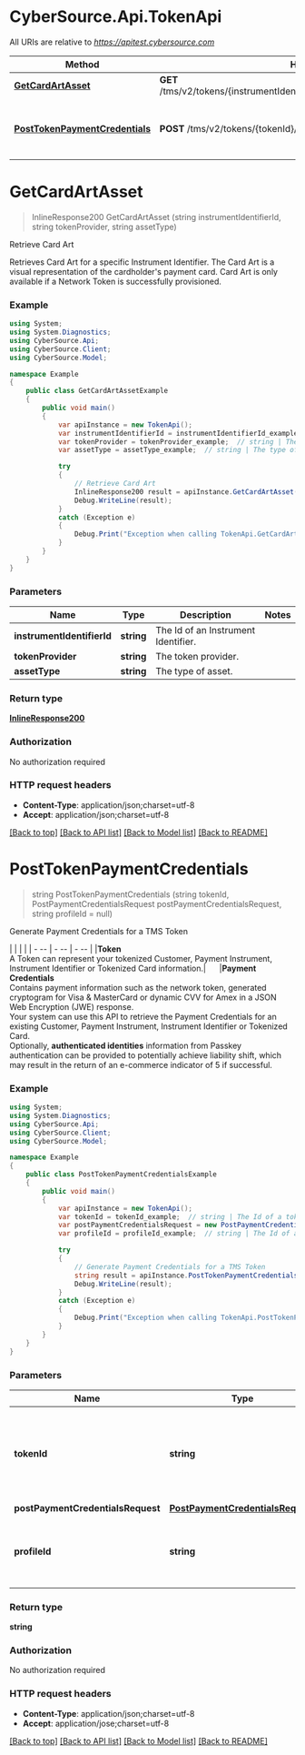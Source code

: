 # CyberSource.Api.TokenApi

All URIs are relative to *https://apitest.cybersource.com*

Method | HTTP request | Description
------------- | ------------- | -------------
[**GetCardArtAsset**](TokenApi.md#getcardartasset) | **GET** /tms/v2/tokens/{instrumentIdentifierId}/{tokenProvider}/assets/{assetType} | Retrieve Card Art
[**PostTokenPaymentCredentials**](TokenApi.md#posttokenpaymentcredentials) | **POST** /tms/v2/tokens/{tokenId}/payment-credentials | Generate Payment Credentials for a TMS Token


<a name="getcardartasset"></a>
# **GetCardArtAsset**
> InlineResponse200 GetCardArtAsset (string instrumentIdentifierId, string tokenProvider, string assetType)

Retrieve Card Art

Retrieves Card Art for a specific Instrument Identifier. The Card Art is a visual representation of the cardholder's payment card. Card Art is only available if a Network Token is successfully provisioned. 

### Example
```csharp
using System;
using System.Diagnostics;
using CyberSource.Api;
using CyberSource.Client;
using CyberSource.Model;

namespace Example
{
    public class GetCardArtAssetExample
    {
        public void main()
        {
            var apiInstance = new TokenApi();
            var instrumentIdentifierId = instrumentIdentifierId_example;  // string | The Id of an Instrument Identifier.
            var tokenProvider = tokenProvider_example;  // string | The token provider.
            var assetType = assetType_example;  // string | The type of asset.

            try
            {
                // Retrieve Card Art
                InlineResponse200 result = apiInstance.GetCardArtAsset(instrumentIdentifierId, tokenProvider, assetType);
                Debug.WriteLine(result);
            }
            catch (Exception e)
            {
                Debug.Print("Exception when calling TokenApi.GetCardArtAsset: " + e.Message );
            }
        }
    }
}
```

### Parameters

Name | Type | Description  | Notes
------------- | ------------- | ------------- | -------------
 **instrumentIdentifierId** | **string**| The Id of an Instrument Identifier. | 
 **tokenProvider** | **string**| The token provider. | 
 **assetType** | **string**| The type of asset. | 

### Return type

[**InlineResponse200**](InlineResponse200.md)

### Authorization

No authorization required

### HTTP request headers

 - **Content-Type**: application/json;charset=utf-8
 - **Accept**: application/json;charset=utf-8

[[Back to top]](#) [[Back to API list]](../README.md#documentation-for-api-endpoints) [[Back to Model list]](../README.md#documentation-for-models) [[Back to README]](../README.md)

<a name="posttokenpaymentcredentials"></a>
# **PostTokenPaymentCredentials**
> string PostTokenPaymentCredentials (string tokenId, PostPaymentCredentialsRequest postPaymentCredentialsRequest, string profileId = null)

Generate Payment Credentials for a TMS Token

|  |  |  |     | - -- | - -- | - -- |     |**Token**<br>A Token can represent your tokenized Customer, Payment Instrument, Instrument Identifier or Tokenized Card information.|&nbsp;&nbsp;&nbsp;&nbsp;&nbsp;&nbsp;|**Payment Credentials**<br>Contains payment information such as the network token, generated cryptogram for Visa & MasterCard or dynamic CVV for Amex in a JSON Web Encryption (JWE) response.<br>Your system can use this API to retrieve the Payment Credentials for an existing Customer, Payment Instrument, Instrument Identifier or Tokenized Card.<br>Optionally, **authenticated identities** information from Passkey authentication can be provided to potentially achieve liability shift, which may result in the return of an e-commerce indicator of 5 if successful. 

### Example
```csharp
using System;
using System.Diagnostics;
using CyberSource.Api;
using CyberSource.Client;
using CyberSource.Model;

namespace Example
{
    public class PostTokenPaymentCredentialsExample
    {
        public void main()
        {
            var apiInstance = new TokenApi();
            var tokenId = tokenId_example;  // string | The Id of a token representing a Customer, Payment Instrument or Instrument Identifier.
            var postPaymentCredentialsRequest = new PostPaymentCredentialsRequest(); // PostPaymentCredentialsRequest | 
            var profileId = profileId_example;  // string | The Id of a profile containing user specific TMS configuration. (optional) 

            try
            {
                // Generate Payment Credentials for a TMS Token
                string result = apiInstance.PostTokenPaymentCredentials(tokenId, postPaymentCredentialsRequest, profileId);
                Debug.WriteLine(result);
            }
            catch (Exception e)
            {
                Debug.Print("Exception when calling TokenApi.PostTokenPaymentCredentials: " + e.Message );
            }
        }
    }
}
```

### Parameters

Name | Type | Description  | Notes
------------- | ------------- | ------------- | -------------
 **tokenId** | **string**| The Id of a token representing a Customer, Payment Instrument or Instrument Identifier. | 
 **postPaymentCredentialsRequest** | [**PostPaymentCredentialsRequest**](PostPaymentCredentialsRequest.md)|  | 
 **profileId** | **string**| The Id of a profile containing user specific TMS configuration. | [optional] 

### Return type

**string**

### Authorization

No authorization required

### HTTP request headers

 - **Content-Type**: application/json;charset=utf-8
 - **Accept**: application/jose;charset=utf-8

[[Back to top]](#) [[Back to API list]](../README.md#documentation-for-api-endpoints) [[Back to Model list]](../README.md#documentation-for-models) [[Back to README]](../README.md)

